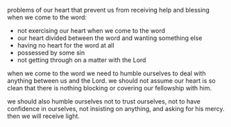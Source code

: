 problems of our heart that prevent us from receiving help and blessing when we come to the word:
- not exercising our heart when we come to the word
- our heart divided between the word and wanting something else
- having no heart for the word at all
- possessed by some sin
- not getting through on a matter with the Lord

when we come to the word we need to humble ourselves to deal with anything between us and the Lord. we should not assume our heart is so clean that there is nothing blocking or covering our fellowship with him.

we should also humble ourselves not to trust ourselves, not to have confidence in ourselves, not insisting on anything, and asking for his mercy. then we will receive light.
